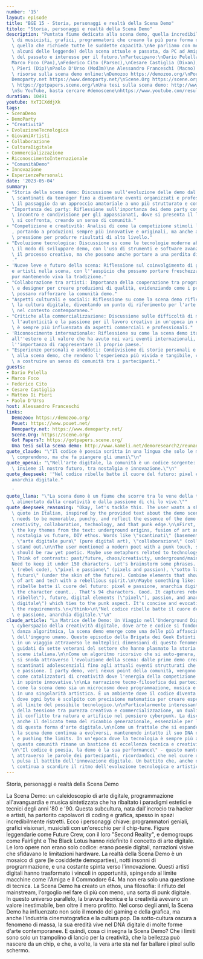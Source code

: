 ```yaml
---
number: '15'
layout: episode
title: "BGE 15 - Storia, personaggi e realtà della Scena Demo"
titolo: "Storia, personaggi e realtà della Scena Demo"
description: "Puntata fiume dedicata alla scena demo, quella incredibile comunità\
  \ di musicisti, grafici, programmatori che creano la più pura forma di arte digitale,\
  \ quella che richiede tutte le suddette capacità.\nNe parliamo con membri (per\
  \ alcuni delle leggende) della scena attuale e passata, da PC ad Amiga, fra nostalgia\
  \ del passato e interesse per il futuro.\nPartecipano:\nDario Pelella (Pellicus),\n\
  Marco Foco (Pan),\nFederico Cito (Parsec),\nCesare Castiglia (Dixan),\nMatteo Di\
  \ Pieri (Dip)\nPaolo D'Urso (Mod3m)\ne Alessandro Franceschi (Macno).\n\nAlcune\
  \ risorse sulla scena demo online:\nDemozoo https://demozoo.org/\nPouet https://www.pouet.net/\n\
  Demoparty.net https://www.demoparty.net/\nScene.Org https://scene.org/\nGot Papers?\
  \ https://gotpapers.scene.org/\nUna tesi sulla scena demo: http://www.kameli.net/demoresearch2/reunanen-licthesis.pdf\n\
  \nSu YouTube, basta cercare #demoscene\nhttps://www.youtube.com/results?search_query=demoscene"
duration: 10491
youtube: YxTICXddjXk
tags:
- ScenaDemo
- DemoParty
- "Creatività"
- EvoluzioneTecnologica
- GiovaniArtisti
- Collaborazione
- CulturaDigitale
- Commercializzazione
- RiconoscimentoInternazionale
- "ComunitàDemo"
- Innovazione
- EsperienzePersonali
date: '2023-05-04'
summary:
- "Storia della scena demo: Discussione sull'evoluzione delle demo dal nascere in\
  \ scantinati da teenager fino a diventare eventi organizzati e professionali, evidenziando\
  \ il passaggio da un approccio amatoriale a uno più strutturato e commerciale."
- "Importanza dei party: Riflessione sull'importanza dei demo party come momenti di\
  \ incontro e condivisione per gli appassionati, dove si presenta il lavoro e ci\
  \ si confronta, creando un senso di comunità."
- "Competizione e creatività: Analisi di come la competizione stimoli la creatività\
  , portando a produzioni sempre più innovative e originali, ma anche a un'eccessiva\
  \ pressione per produrre risultati di alto livello."
- "Evoluzione tecnologica: Discussione su come le tecnologie moderne abbiano cambiato\
  \ il modo di sviluppare demo, con l'uso di strumenti e software avanzati che semplificano\
  \ il processo creativo, ma che possono anche portare a una perdita di autenticità\
  ."
- 'Nuove leve e futuro della scena: Riflessione sul coinvolgimento di giovani programmatori
  e artisti nella scena, con l''auspicio che possano portare freschezza e nuove idee,
  pur mantenendo viva la tradizione.'
- "Collaborazione tra artisti: Importanza della cooperazione tra programmatori, musicisti\
  \ e designer per creare produzioni di qualità, evidenziando come i progetti comuni\
  \ possano rafforzare la comunità demo."
- "Aspetti culturali e sociali: Riflessione su come la scena demo rifletta e influenzi\
  \ la cultura digitale, diventando un punto di riferimento per l'arte e la creatività\
  \ nel contesto contemporaneo."
- "Critiche alla commercializzazione: Discussione sulle difficoltà di mantenere\
  \ l'autenticità e la passione per il lavoro creativo in un'epoca in cui la scena\
  \ è sempre più influenzata da aspetti commerciali e professionali."
- 'Riconoscimento internazionale: Riflessione su come la scena demo italiana sia percepita
  all''estero e il valore che ha avuto nei vari eventi internazionali, sottolineando
  l''importanza di rappresentare il proprio paese.'
- "Esperienze personali e aneddoti: Condivisione di storie personali e aneddoti legati\
  \ alla scena demo, che rendono l'esperienza più vivida e tangibile, contribuendo\
  \ a costruire un senso di comunità tra i partecipanti."
guests:
- Dario Pelella
- Marco Foco
- Federico Cito
- Cesare Castiglia
- Matteo Di Pieri
- Paolo D'Urso
host: Alessandro Franceschi
links:
  Demozoo: https://demozoo.org/
  Pouet: https://www.pouet.net/
  Demoparty.net: https://www.demoparty.net/
  Scene.Org: https://scene.org/
  Got Papers?: https://gotpapers.scene.org/
  Una tesi sulla scena demo: http://www.kameli.net/demoresearch2/reunanen-licthesis.pdf
quote_claude: "\"Il codice è poesia scritta in una lingua che solo le macchine\
  \ comprendono, ma che fa piangere gli umani\"\n"
quote_openai: "\"Nell'arte digitale, la comunità è un codice sorgente: scriviamo\
  \ insieme il nostro futuro, tra nostalgia e innovazione.\"\n"
quote_deepseek: '"Nel codice ribelle batte il cuore del futuro: pixel e passione,
  anarchia digitale."

  '
quote_llama: "\"La scena demo è un fiume che scorre tra le vene della tecnologia,\
  \ alimentato dalla creatività e dalla passione di chi lo vive.\""
quote_deepseek_reasoning: "Okay, let's tackle this. The user wants a short, impactful\
  \ quote in Italian, inspired by the provided text about the demo scene. The quote\
  \ needs to be memorable, punchy, and reflect the essence of the demo community\u2014\
  creativity, collaboration, technology, and that punk edge.\n\nFirst, I need to distill\
  \ the key themes from the text: underground origins, fusion of art and code, community,\
  \ nostalgia vs future, DIY ethos. Words like \"scantinati\" (basements), \"teenager\"\
  , \"arte digitale pura\" (pure digital art), \"collaborazione\" (collaboration)\
  \ stand out.\n\nThe user mentioned a modern poet with a punk touch, so the language\
  \ should be raw yet poetic. Maybe use metaphors related to technology and rebellion.\
  \ Think of contrasts: past/future, chaos/creativity, underground/mainstream.\n\n\
  Need to keep it under 150 characters. Let's brainstorm some phrases. \"Codice ribelle\"\
  \ (rebel code), \"pixel e passione\" (pixels and passion), \"sotto la pelle del\
  \ futuro\" (under the skin of the future). Combine elements that show the blend\
  \ of art and tech with a rebellious spirit.\n\nMaybe something like: \"Nel codice\
  \ ribelle batte il cuore del futuro: pixel e passione, anarchia digitale.\" Checking\
  \ the character count... That's 94 characters. Good. It captures rebellion (\"codice\
  \ ribelle\"), future, digital elements (\"pixel\"), passion, and anarchy (\"anarchia\
  \ digitale\") which ties to the punk aspect. It's concise and evocative, fitting\
  \ the requirements.\n</think>\n\"Nel codice ribelle batte il cuore del futuro: pixel\
  \ e passione, anarchia digitale.\"\n"
claude_article: "La Matrice delle Demo: Un Viaggio nell'Underground Digitale\n\nNel\
  \ cyberspazio della creatività digitale, dove arte e codice si fondono in una\
  \ danza algoritmica, la scena demo emerge come una delle più affascinanti manifestazioni\
  \ dell'ingegno umano. Questo episodio della Brigata dei Geek Estinti ci trasporta\
  \ in un viaggio attraverso le molteplici dimensioni di questo fenomeno culturale,\
  \ guidati da sette veterani del settore che hanno plasmato la storia della demo\
  \ scene italiana.\n\nCome un algoritmo ricorsivo che si auto-genera, la discussione\
  \ si snoda attraverso l'evoluzione della scena: dalle prime demo create in solitari\
  \ scantinati adolescenziali fino agli attuali eventi strutturati che mescolano professionalità\
  \ e passione. I party demo, veri nexus point della comunità, vengono descritti\
  \ come catalizzatori di creatività dove l'energia della competizione si trasforma\
  \ in spinte innovative.\n\nLa narrazione tecno-filosofica dei partecipanti rivela\
  \ come la scena demo sia un microcosmo dove programmazione, musica e grafica convergono\
  \ in una singolarità artistica. È un ambiente dove il codice diventa poesia,\
  \ dove ogni byte è scolpito con precisione matematica per creare esperienze sensoriali\
  \ al limite del possibile tecnologico.\n\nParticolarmente interessante è l'analisi\
  \ della tensione tra purezza creativa e commercializzazione, un dualismo che riecheggia\
  \ il conflitto tra natura e artificio nel pensiero cyberpunk. La discussione tocca\
  \ anche il delicato tema del ricambio generazionale, essenziale per la sopravvivenza\
  \ di questa forma d'arte digitale.\n\nCome un frattale che si espande all'infinito,\
  \ la scena demo continua a evolversi, mantenendo intatto il suo DNA di sperimentazione\
  \ e pushing the limits. In un'epoca dove la tecnologia è sempre più accessibile,\
  \ questa comunità rimane un bastione di eccellenza tecnica e creatività pura.\n\
  \n\"Il codice è poesia, la demo è la sua performance\" - questo mantra risuona\
  \ attraverso le parole dei partecipanti, ricordandoci che nel cuore di ogni demo\
  \ pulsa il battito dell'innovazione digitale. Un battito che, anche dopo decenni,\
  \ continua a scandire il ritmo dell'evoluzione tecnologica e artistica.\n"
---
```

Storia, personaggi e realtà della Scena Demo

La Scena Demo: un caleidoscopio di arte digitale, programmazione all'avanguardia e musica sintetizzata che ha ribaltato i paradigmi estetici e tecnici degli anni '80 e '90. Questa subcultura, nata dall'incrocio tra hacker e artisti, ha partorito capolavori di coding e grafica, spesso in spazi incredibilmente ristretti.
Ecco i personaggi chiave: programmatori geniali, grafici visionari, musicisti con un'orecchio per il chip-tune. Figure leggendarie come Future Crew, con il loro "Second Reality", e demogroups come Fairlight e The Black Lotus hanno ridefinito il concetto di arte digitale. Le loro opere non erano solo codice: erano poesie digitali, narrazioni visive che sfidavano le limitazioni hardware.
La realtà della Scena Demo è un mosaico di gare (le cosiddette demoparties), notti insonni di programmazione, e una costante spinta verso l'innovazione. Questi artisti digitali hanno trasformato i vincoli in opportunità, spingendo al limite macchine come l'Amiga e il Commodore 64.
Ma non era solo una questione di tecnica. La Scena Demo ha creato un ethos, una filosofia: il rifiuto del mainstream, l'orgoglio nel fare di più con meno, una sorta di punk digitale. In questo universo parallelo, la bravura tecnica e la creatività avevano un valore inestimabile, ben oltre il mero profitto.
Nel corso degli anni, la Scena Demo ha influenzato non solo il mondo del gaming e della grafica, ma anche l'industria cinematografica e la cultura pop. Da sotto-cultura oscura a fenomeno di massa, la sua eredità vive nel DNA digitale di molte forme d'arte contemporanee.
E quindi, cosa ci insegna la Scena Demo? Che i limiti sono solo un trampolino di lancio per la creatività, che la bellezza può nascere da un chip, e che, a volte, la vera arte sta nel far ballare i pixel sullo schermo.